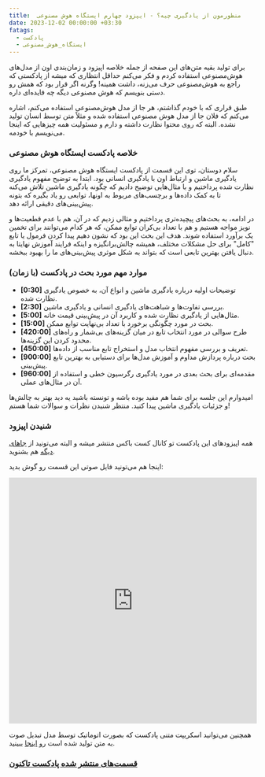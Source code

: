 ```yaml
---
title:  منظورمون از یادگیری چیه؟ - ایپزود چهارم ایستگاه هوش مصنوعی
date: 2023-12-02 00:00:00 +03:30
fatags:
  - پادکست
  - ایستگاه_هوش_مصنوعی
---
```


برای تولید بقیه متن‌های این صفحه از جمله خلاصه اپیزود و زمان‌بندی اون از مدل‌های هوش‌مصنوعی استفاده کردم و فکر می‌کنم حداقل انتظاری که میشه از پادکستی که راجع به هوش‌مصنوعی حرف می‌زنه، داشت همینه! وگرنه اگر قرار بود که همش رو دستی بنویسم که هوش مصنوعی دیگه چه فایده‌ای داره.

طبق قراری که با خودم گذاشتم، هر جا از مدل هوش‌مصنوعی استفاده می‌کنم، اشاره می‌کنم که فلان جا از مدل‌ هوش مصنوعی استفاده شده و مثلاً متن توسط انسان تولید نشده. البته که روی محتوا نظارت داشته و دارم و مسئولیت همه چیزهایی که اینجا می‌نویسم با خودمه.


### خلاصه پادکست ایستگاه هوش مصنوعی
سلام دوستان، توی این قسمت از پادکست ایستگاه هوش مصنوعی، تمرکز ما روی یادگیری ماشین و ارتباط اون با یادگیری انسانی بود. ابتدا به توضیح مفهوم یادگیری نظارت شده پرداختیم و با مثال‌هایی توضیح دادیم که چگونه یادگیری ماشین تلاش می‌کنه تا به کمک داده‌ها و برچسب‌های مربوط به اونها، توابعی رو یاد بگیره که بتونه پیش‌بینی‌های دقیقی ارائه دهد.

در ادامه، به بحث‌های پیچیده‌تری پرداختیم و مثالی زدیم که در آن، هم با عدم قطعیت‌ها و نویز مواجه هستیم و هم با تعداد بی‌کران توابع ممکن، که هر کدام می‌توانند برای تخمین یک برآورد استفاده شوند. هدف این بحث این بود که نشون دهیم پیدا کردن فرمول یا تابع "کامل" برای حل مشکلات مختلف، همیشه چالش‌برانگیزه و اینکه فرایند آموزش نهایتا به دنبال یافتن بهترین تابعی است که بتواند به شکل موثری پیش‌بینی‌های ما را بهبود ببخشه.

### موارد مهم مورد بحث در پادکست (با زمان)
- **[0:30]** توضیحات اولیه درباره یادگیری ماشین و انواع آن، به خصوص یادگیری نظارت شده.
- **[2:30]** بررسی تفاوت‌ها و شباهت‌های یادگیری انسانی و یادگیری ماشین.
- **[5:00]** مثال‌هایی از یادگیری نظارت شده و کاربرد آن در پیش‌بینی قیمت خانه.
- **[15:00]** بحث در مورد چگونگی برخورد با تعداد بی‌نهایت توابع ممکن.
- **[420:00]** طرح سوالی در مورد انتخاب تابع در میان گزینه‌های بی‌شمار و راه‌های محدود کردن این گزینه‌ها.
- **[450:00]** تعریف و بررسی مفهوم انتخاب مدل و استخراج تابع مناسب از داده‌ها.
- **[900:00]** بحث درباره پردازش مداوم و آموزش مدل‌ها برای دستیابی به بهترین تابع پیش‌بینی.
- **[960:00]** مقدمه‌ای برای بحث بعدی در مورد یادگیری رگرسیون خطی و استفاده از آن در مثال‌های عملی. 

امیدوارم این جلسه برای شما هم مفید بوده باشه و تونسته باشید یه دید بهتر به چالش‌ها و جزئیات یادگیری ماشین پیدا کنید. منتظر شنیدن نظرات و سوالات شما هستم!

### شنیدن  اپیزود
همه اپیزودهای این پادکست تو کانال کست باکس منتشر میشه و البته می‌تونید از [جاهای دیگه](https://aprd.ir/podcast/) هم بشنوید. 

اینجا هم می‌تونید فایل صوتی این قسمت رو گوش بدید:

<iframe src="https://castbox.fm/app/castbox/player/id5618013/id653364192?v=8.22.11&autoplay=0" frameborder="0" width="100%" height="500"></iframe>


همچنین می‌توانید اسکریپت متنی پادکست که بصورت اتوماتیک توسط مدل تبدیل صوت به متن تولید شده است رو [اینجا](https://aprd.ir/transcripts/ai-station-e04/) ببینید. 

### [قسمت‌های منتشر‌ شده پادکست تاکنون](https://aprd.ir/fatags/%D8%A7%DB%8C%D8%B3%D8%AA%DA%AF%D8%A7%D9%87_%D9%87%D9%88%D8%B4_%D9%85%D8%B5%D9%86%D9%88%D8%B9%DB%8C/)